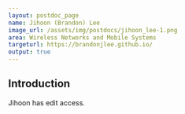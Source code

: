 ```yaml
---
layout: postdoc_page
name: Jihoon (Brandon) Lee
image_url: /assets/img/postdocs/jihoon_lee-1.png
area: Wireless Networks and Mobile Systems
targeturl: https://brandonjlee.github.io/
output: true
---
```


## Introduction

Jihoon has edit access.

